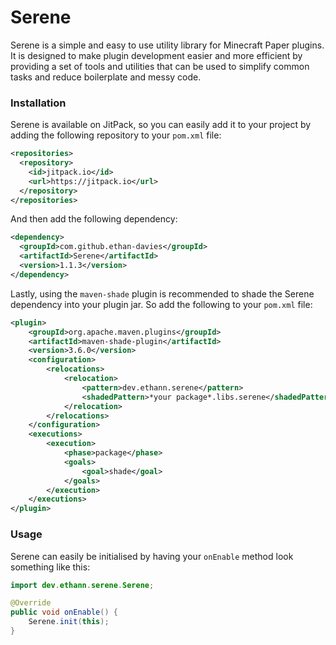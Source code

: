 # Serene
Serene is a simple and easy to use utility library for Minecraft Paper plugins. It is designed to make plugin development easier and more efficient by providing a set of tools and utilities that can be used to simplify common tasks and reduce boilerplate and messy code.

### Installation
Serene is available on JitPack, so you can easily add it to your project by adding the following repository to your `pom.xml` file:

```xml
<repositories>
  <repository>
    <id>jitpack.io</id>
    <url>https://jitpack.io</url>
  </repository>
</repositories>
```

And then add the following dependency:

```xml
<dependency>
  <groupId>com.github.ethan-davies</groupId>
  <artifactId>Serene</artifactId>
  <version>1.1.3</version>
</dependency>
```

Lastly, using the `maven-shade` plugin is recommended to shade the Serene dependency into your plugin jar.
So add the following to your `pom.xml` file:

```xml
<plugin>
    <groupId>org.apache.maven.plugins</groupId>
    <artifactId>maven-shade-plugin</artifactId>
    <version>3.6.0</version>
    <configuration>
        <relocations>
            <relocation>
                <pattern>dev.ethann.serene</pattern>
                <shadedPattern>*your package*.libs.serene</shadedPattern>
            </relocation>
        </relocations>
    </configuration>
    <executions>
        <execution>
            <phase>package</phase>
            <goals>
                <goal>shade</goal>
            </goals>
        </execution>
    </executions>
</plugin>
```

### Usage
Serene can easily be initialised by having your `onEnable` method look something like this:

```java
import dev.ethann.serene.Serene;

@Override
public void onEnable() {
    Serene.init(this);
}
```